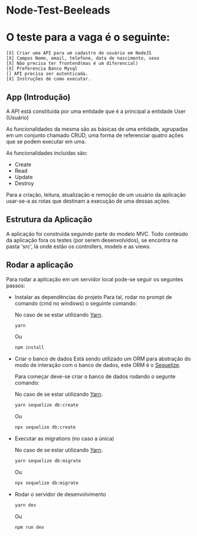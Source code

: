 # Node-Test-Beeleads

# O teste para a vaga é o seguinte:

    [X] Criar uma API para um cadastro de usuário em NodeJS
    [X] Campos Nome, email, telefone, data de nascimento, sexo
    [X] Não precisa ter frontend(mas é um diferencial)
    [X] Preferencia Banco Mysql
    [] API precisa ser autenticada.
    [X] Instruções de como executar.


## App (Introdução)

A API está constituida por uma entidade que é a principal a entidade User (Usuário)

As funcionalidades da mesma são as básicas de uma entidade, agrupadas em um conjunto chamado CRUD, uma forma de referenciar quatro ações que se podem executar em uma.

As funcionalidades incluidas são:

 - Create
 - Read
 - Update
 - Destroy

Para a criação, leitura, atualização e remoção de um usuário da aplicação usar-se-a as rotas que destinam a execução de uma dessas ações.

## Estrutura da Aplicação

A aplicação foi construída seguindo parte do modelo MVC.
Todo conteúdo da aplicação fora os testes (por serem desenvolvidos), se encontra na pasta 'src', lá onde estão os controllers, models e as views.

## Rodar a aplicação

Para rodar a aplicação em um servidor local pode-se seguir os seguntes passos:

- Instalar as dependências do projeto
    Para tal, rodar no prompt de comando (cmd no windows) o seguinte comando:

    No caso de se estar utilizando [Yarn](https://github.com/yarnpkg/yarn). 

    ```bash
    yarn
    ```
    Ou

    ```bash
    npm install
    ```

- Criar o banco de dados
    Está sendo utilizado um ORM para abstração do modo de interação com o banco de dados, este ORM é o [Sequelize](https://github.com/sequelize/sequelize).

    Para começar deve-se criar o banco de dados rodando o segunte comando:

    No caso de se estar utilizando [Yarn](https://github.com/yarnpkg/yarn). 

    ```bash
    yarn sequelize db:create
    ```
    Ou

    ```bash
    npx sequelize db:create
    ```

- Executar as migrations (no caso a única)

    No caso de se estar utilizando [Yarn](https://github.com/yarnpkg/yarn). 

    ```bash
    yarn sequelize db:migrate
    ```
    Ou

    ```bash
    npx sequelize db:migrate
    ```

- Rodar o servidor de desenvolvimento

    ```bash
    yarn dev
    ```

    Ou

    ```bash
    npm run dev
    ```